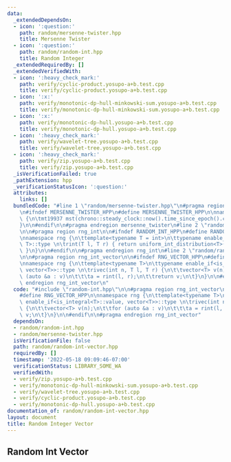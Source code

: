 ```yaml
---
data:
  _extendedDependsOn:
  - icon: ':question:'
    path: random/mersenne-twister.hpp
    title: Mersenne Twister
  - icon: ':question:'
    path: random/random-int.hpp
    title: Random Integer
  _extendedRequiredBy: []
  _extendedVerifiedWith:
  - icon: ':heavy_check_mark:'
    path: verify/cyclic-product.yosupo-a+b.test.cpp
    title: verify/cyclic-product.yosupo-a+b.test.cpp
  - icon: ':x:'
    path: verify/monotonic-dp-hull-minkowski-sum.yosupo-a+b.test.cpp
    title: verify/monotonic-dp-hull-minkowski-sum.yosupo-a+b.test.cpp
  - icon: ':x:'
    path: verify/monotonic-dp-hull.yosupo-a+b.test.cpp
    title: verify/monotonic-dp-hull.yosupo-a+b.test.cpp
  - icon: ':heavy_check_mark:'
    path: verify/wavelet-tree.yosupo-a+b.test.cpp
    title: verify/wavelet-tree.yosupo-a+b.test.cpp
  - icon: ':heavy_check_mark:'
    path: verify/zip.yosupo-a+b.test.cpp
    title: verify/zip.yosupo-a+b.test.cpp
  _isVerificationFailed: true
  _pathExtension: hpp
  _verificationStatusIcon: ':question:'
  attributes:
    links: []
  bundledCode: "#line 1 \"random/mersenne-twister.hpp\"\n#pragma region mersenne_twister\n\
    \n#ifndef MERSENNE_TWISTER_HPP\n#define MERSENNE_TWISTER_HPP\n\nnamespace rng\
    \ {\n\tmt19937 mst(chrono::steady_clock::now().time_since_epoch().count());\n\
    }\n\n#endif\n\n#pragma endregion mersenne_twister\n#line 2 \"random/random-int.hpp\"\
    \n\n#pragma region rng_int\n\n#ifndef RANDOM_INT_HPP\n#define RANDOM_INT_HPP\n\
    \nnamespace rng {\n\ttemplate<typename T = int>\n\ttypename enable_if<is_integral<T>::value,\
    \ T>::type \n\trint(T l, T r) { return uniform_int_distribution<T>(l, r)(mst);\
    \ }\n}\n\n#endif\n\n#pragma endregion rng_int\n#line 2 \"random/random-int-vector.hpp\"\
    \n\n#pragma region rng_int_vector\n\n#ifndef RNG_VECTOR_HPP\n#define RNG_VECTOR_HPP\n\
    \nnamespace rng {\n\ttemplate<typename T>\n\ttypename enable_if<is_integral<T>::value,\
    \ vector<T>>::type \n\trivec(int n, T l, T r) {\n\t\tvector<T> v(n);\n\t\tfor\
    \ (auto &a : v)\n\t\t\ta = rint(l, r);\n\t\treturn v;\n\t}\n}\n\n#endif\n\n#pragma\
    \ endregion rng_int_vector\n"
  code: "#include \"random-int.hpp\"\n\n#pragma region rng_int_vector\n\n#ifndef RNG_VECTOR_HPP\n\
    #define RNG_VECTOR_HPP\n\nnamespace rng {\n\ttemplate<typename T>\n\ttypename\
    \ enable_if<is_integral<T>::value, vector<T>>::type \n\trivec(int n, T l, T r)\
    \ {\n\t\tvector<T> v(n);\n\t\tfor (auto &a : v)\n\t\t\ta = rint(l, r);\n\t\treturn\
    \ v;\n\t}\n}\n\n#endif\n\n#pragma endregion rng_int_vector"
  dependsOn:
  - random/random-int.hpp
  - random/mersenne-twister.hpp
  isVerificationFile: false
  path: random/random-int-vector.hpp
  requiredBy: []
  timestamp: '2022-05-18 09:09:46-07:00'
  verificationStatus: LIBRARY_SOME_WA
  verifiedWith:
  - verify/zip.yosupo-a+b.test.cpp
  - verify/monotonic-dp-hull-minkowski-sum.yosupo-a+b.test.cpp
  - verify/wavelet-tree.yosupo-a+b.test.cpp
  - verify/cyclic-product.yosupo-a+b.test.cpp
  - verify/monotonic-dp-hull.yosupo-a+b.test.cpp
documentation_of: random/random-int-vector.hpp
layout: document
title: Random Integer Vector
---
```


## Random Int Vector